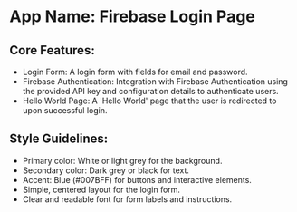# **App Name**: Firebase Login Page

## Core Features:

- Login Form: A login form with fields for email and password.
- Firebase Authentication: Integration with Firebase Authentication using the provided API key and configuration details to authenticate users.
- Hello World Page: A 'Hello World' page that the user is redirected to upon successful login.

## Style Guidelines:

- Primary color: White or light grey for the background.
- Secondary color: Dark grey or black for text.
- Accent: Blue (#007BFF) for buttons and interactive elements.
- Simple, centered layout for the login form.
- Clear and readable font for form labels and instructions.